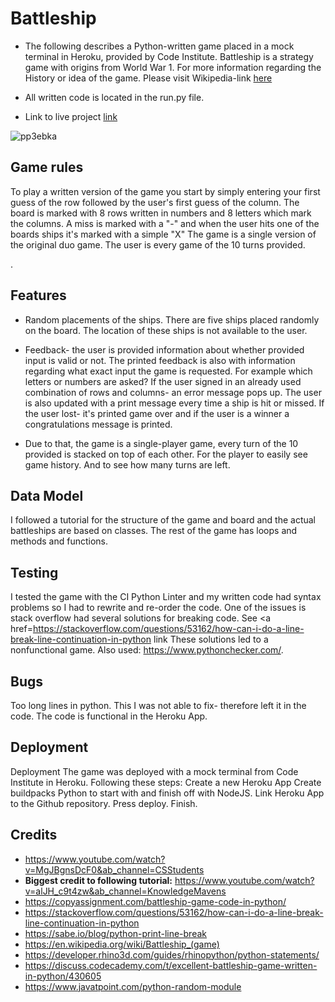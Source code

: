 
#  Battleship 

* The following describes a Python-written game placed in a mock terminal in Heroku, provided by Code Institute. Battleship is a strategy game with origins from World War 1. For more information regarding the History or idea of the game. Please visit Wikipedia-link <a href=https://en.wikipedia.org/wiki/Battleship_(game)>here</a>

* All written code is located in the run.py file. 

* Link to live project <a href=https://battleshipebkalola.herokuapp.com> link </a>

![pp3ebka](https://user-images.githubusercontent.com/117651816/211003213-d041c220-1e18-4c4e-a7a3-475605fe5fce.png)

## Game rules 

To play a written version of the game you start by simply entering your first guess of the row followed by the user's first guess of the column. The board is marked with 8 rows written in numbers and 8 letters which mark the columns.
A miss is marked with a "-" and when the user hits one of the boards ships it's marked with a simple "X"
The game is a single version of the original duo game. The user is every game of the 10 turns provided. 
                
.

## Features

* Random placements of the ships. There are five ships placed randomly on the board. The location of these ships is not available to the user.

* Feedback- the user is provided information about whether provided input is valid or not. The printed feedback is also with information regarding what exact input the game is requested. For example which letters or numbers are asked? If the user signed in an already used combination of rows and columns- an error message pops up. The user is also updated with a print message every time a ship is hit or missed. If the user lost- it's printed game over and if the user is a winner a congratulations message is printed.

* Due to that, the game is a single-player game, every turn of the 10 provided is stacked on top of each other. For the player to easily see game history. And to see how many turns are left.

## Data Model 

I followed a tutorial for the structure of the game and board and the actual battleships are based on classes. The rest of the game has loops and methods and functions.

## Testing 

I tested the game with the CI Python Linter and my written code had syntax problems so I had to rewrite and re-order the code. One of the issues is stack overflow had several solutions for breaking code. See <a href=https://stackoverflow.com/questions/53162/how-can-i-do-a-line-break-line-continuation-in-python
link These solutions led to a nonfunctional game. Also used: https://www.pythonchecker.com/.

## Bugs 
Too long lines in python. This I was not able to fix- therefore left it in the code. The code is functional in the Heroku App.

## Deployment 

Deployment
The game was deployed with a mock terminal from Code Institute in Heroku. Following these steps:
Create a new Heroku App
Create buildpacks Python to start with and finish off with NodeJS.
Link Heroku App to the Github repository.
Press deploy.
Finish.

## Credits 

* https://www.youtube.com/watch?v=MgJBgnsDcF0&ab_channel=CSStudents
* <strong>Biggest credit to following tutorial:</strong> https://www.youtube.com/watch?v=alJH_c9t4zw&ab_channel=KnowledgeMavens
* https://copyassignment.com/battleship-game-code-in-python/
* https://stackoverflow.com/questions/53162/how-can-i-do-a-line-break-line-continuation-in-python
* https://sabe.io/blog/python-print-line-break
* https://en.wikipedia.org/wiki/Battleship_(game)
* https://developer.rhino3d.com/guides/rhinopython/python-statements/
* https://discuss.codecademy.com/t/excellent-battleship-game-written-in-python/430605
* https://www.javatpoint.com/python-random-module






